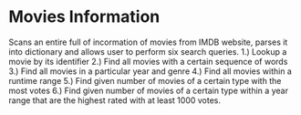 # Movies Information
Scans an entire full of incormation of movies from IMDB website, parses it into dictionary
and allows user to perform six search queries.
1.) Lookup a movie by its identifier
2.) Find all movies with a certain sequence of words
3.) Find all movies in a particular year and genre
4.) Find all movies within a runtime range
5.) Find given number of movies of a certain type with the most votes
6.) Find given number of movies of a certain type within a year range that are the highest rated with at least 1000 votes.
